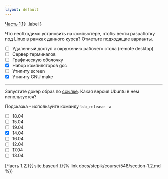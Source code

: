 ```yaml
---
layout: default
---
```


<span>[Часть 1.1](){: .label }</span>

Что необходимо установить на компьютере, чтобы вести разработку под Linux в рамках данного
курса? Отметьте подходящие варианты.

- [ ] Удаленный доступ к окружению рабочего стола (remote desktop)
- [ ] Сервер терминалов
- [ ] Графическую оболочку
- [x] Набор компиляторов gcc
- [ ] Утилиту screen
- [x] Утилиту GNU make

---

Запустите докер образ по [ссылке](https://hub.docker.com/r/osll/mooc_linux_programming/).
Какая версия Ubuntu в нем используется?

Подсказка - используйте команду `lsb_release -a`

- [ ] 18.04
- [ ] 15.04
- [ ] 19.04
- [x] 14.04
- [ ] 16.04
- [ ] 12.04
- [ ] 17.04
- [ ] 13.04 

<span class="d-block text-right">
  [Часть 1.2]({{ site.baseurl }}{% link docs/stepik/course/548/section-1.2.md %})
</span>
